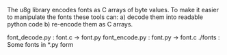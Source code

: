 
The u8g library encodes fonts as C arrays of byte values.
To make it easier to manipulate the fonts these tools can:
a) decode them into readable python code
b) re-encode them as C arrays.

font_decode.py : font.c -> font.py
font_encode.py : font.py -> font.c
./fonts : Some fonts in *.py form
